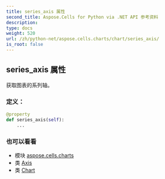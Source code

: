 ```yaml
---
title: series_axis 属性
second_title: Aspose.Cells for Python via .NET API 参考资料
description:
type: docs
weight: 520
url: /zh/python-net/aspose.cells.charts/chart/series_axis/
is_root: false
---
```

## series_axis 属性

获取图表的系列轴。
### 定义：
```python
@property
def series_axis(self):
    ...
```

### 也可以看看
* 模块 [aspose.cells.charts](../../)
* 类 [Axis](/cells/zh/python-net/aspose.cells.charts/axis)
* 类 [Chart](/cells/zh/python-net/aspose.cells.charts/chart)
